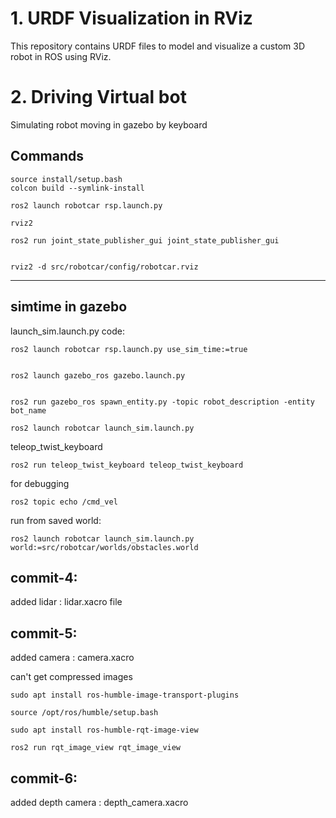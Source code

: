 # 1. URDF Visualization in RViz

This repository contains URDF files to model and visualize a custom 3D robot in ROS using RViz.

# 2. Driving Virtual bot

Simulating robot moving in gazebo by keyboard


## Commands
```
source install/setup.bash
colcon build --symlink-install

ros2 launch robotcar rsp.launch.py
```

```
rviz2

ros2 run joint_state_publisher_gui joint_state_publisher_gui


rviz2 -d src/robotcar/config/robotcar.rviz
```
---

## simtime in gazebo
launch_sim.launch.py code:
```
ros2 launch robotcar rsp.launch.py use_sim_time:=true


ros2 launch gazebo_ros gazebo.launch.py


ros2 run gazebo_ros spawn_entity.py -topic robot_description -entity bot_name

```
```
ros2 launch robotcar launch_sim.launch.py

```
teleop_twist_keyboard
```
ros2 run teleop_twist_keyboard teleop_twist_keyboard
```
for debugging
```
ros2 topic echo /cmd_vel   
```
run from saved world:
```
ros2 launch robotcar launch_sim.launch.py world:=src/robotcar/worlds/obstacles.world

```
## commit-4:

added lidar : lidar.xacro file

## commit-5:
added camera : camera.xacro

can't get compressed images
```
sudo apt install ros-humble-image-transport-plugins

source /opt/ros/humble/setup.bash

sudo apt install ros-humble-rqt-image-view

ros2 run rqt_image_view rqt_image_view

```
## commit-6:
added depth camera : depth_camera.xacro
<!-- ## 📁 Project Structure -->

